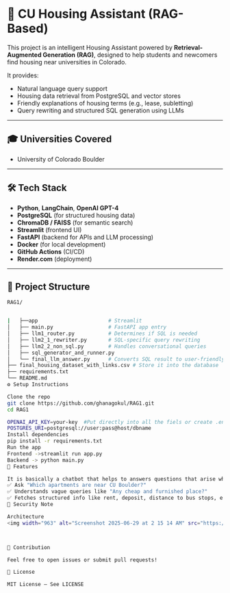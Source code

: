 # 🏡 CU Housing Assistant (RAG-Based)

This project is an intelligent Housing Assistant powered by **Retrieval-Augmented Generation (RAG)**, designed to help students and newcomers find housing near universities in Colorado.

It provides:
- Natural language query support
- Housing data retrieval from PostgreSQL and vector stores
- Friendly explanations of housing terms (e.g., lease, subletting)
- Query rewriting and structured SQL generation using LLMs

---

## 🎓 Universities Covered

- University of Colorado Boulder

---

## 🛠️ Tech Stack

- **Python**, **LangChain**, **OpenAI GPT-4**
- **PostgreSQL** (for structured housing data)
- **ChromaDB / FAISS** (for semantic search)
- **Streamlit** (frontend UI)
- **FastAPI** (backend for APIs and LLM processing)
- **Docker** (for local development)
- **GitHub Actions** (CI/CD)
- **Render.com** (deployment)

---

## 📁 Project Structure

```bash
RAG1/


|   ├──app                       # Streamlit
│   ├── main.py                  # FastAPI app entry
│   ├── llm1_router.py           # Determines if SQL is needed
│   ├── llm2_1_rewriter.py       # SQL-specific query rewriting
│   ├── llm2_2_non_sql.py        # Handles conversational queries
│   ├── sql_generator_and_runner.py
│   └── final_llm_answer.py      # Converts SQL result to user-friendly output
├── final_housing_dataset_with_links.csv # Store it into the database                       
├── requirements.txt
└── README.md
⚙️ Setup Instructions

Clone the repo
git clone https://github.com/ghanagokul/RAG1.git
cd RAG1

OPENAI_API_KEY=your-key  #Put directly into all the fiels or create .env and modify the files accordingly
POSTGRES_URI=postgresql://user:pass@host/dbname
Install dependencies
pip install -r requirements.txt
Run the app
Frontend ->streamlit run app.py
Backend -> python main.py
📌 Features

It is basically a chatbot that helps to answers questions that arise while looking for a house 
✅ Ask "Which apartments are near CU Boulder?"
✅ Understands vague queries like "Any cheap and furnished place?"
✅ Fetches structured info like rent, deposit, distance to bus stops, etc.
🔐 Security Note

Architecture
<img width="963" alt="Screenshot 2025-06-29 at 2 15 14 AM" src="https://github.com/user-attachments/assets/bfa74e7a-9b9b-4aea-8c6d-354b400fe3e4" />



🙌 Contribution

Feel free to open issues or submit pull requests!

📜 License

MIT License – See LICENSE

